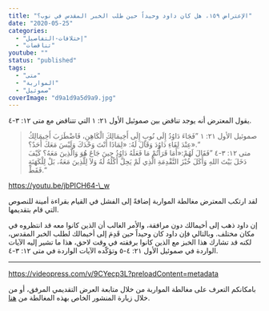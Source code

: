 ```yaml
---
title: "الإعتراض ١٥٩، هل كان داود وحيداً حين طلب الخبر المقدس في نوب؟"
date: "2020-05-25"
categories: 
  - "إختلافات-التفاصيل"
  - "تناقضات"
youtube: ""
status: "published"
tags: 
  - "متى"
  - "المواربة"
  - "صموئيل"
coverImage: "d9a1d9a5d9a9.jpg"
---
```


يقول المعترض أنه يوجد تناقض بين صموئيل الأول ٢١: ١ التي تتناقض مع متى ١٢: ٣-٤.

> صموئيل الأول ٢١: ١ ”فَجَاءَ دَاوُدُ إِلَى نُوبٍ إِلَى أَخِيمَالِكَ الْكَاهِنِ، فَاضْطَرَبَ أَخِيمَالِكُ عِنْدَ لِقَاءِ دَاوُدَ وَقَالَ لَهُ: «لِمَاذَا أَنْتَ وَحْدَكَ وَلَيْسَ مَعَكَ أَحَدٌ؟».“  
> متى ١٢: ٣-٤ ”فَقَالَ لَهُمْ:«أَمَا قَرَأْتُمْ مَا فَعَلَهُ دَاوُدُ حِينَ جَاعَ هُوَ وَالَّذِينَ مَعَهُ؟ كَيْفَ دَخَلَ بَيْتَ اللهِ وَأَكَلَ خُبْزَ التَّقْدِمَةِ الَّذِي لَمْ يَحِلَّ أَكْلُهُ لَهُ وَلاَ لِلَّذِينَ مَعَهُ، بَلْ لِلْكَهَنَةِ فَقَطْ.“

https://youtu.be/jbPICH64-\_w

لقد ارتكب المعترض مغالطة المواربة إضافةً إلى الفشل في القيام بقراءة أمينة للنصوص التي قام بتقديمها.

إن داود ذهب إلى أخيمالك دون مرافقة، والأمر الغالب أن الذين كانوا معه قد انتظروه في مكان مختلف. وبالتالي فإن داود كان وحيداً حين قَدِمَ إلى أخيمالك لطلب الخبر المقدس، لكنه قد تشارك هذا الخبز مع الذين كانوا برفقته في وقت لاحق، هذا ما تشير إليه الآيات الواردة في صموئيل الأول ٢١: ٤-٥ وتؤكّده الآيات الواردة في متى ١٢: ٣-٤.

* * *

https://videopress.com/v/9CYecp3L?preloadContent=metadata

بامكانكم التعرف على مغالطة المواربة من خلال متابعة العرض التقديمي المرفق، أو من خلال زيارة المنشور الخاص بهذه المغالطة من [هنا](https://reasonofhope.com/2019/05/30/equivocation/).
